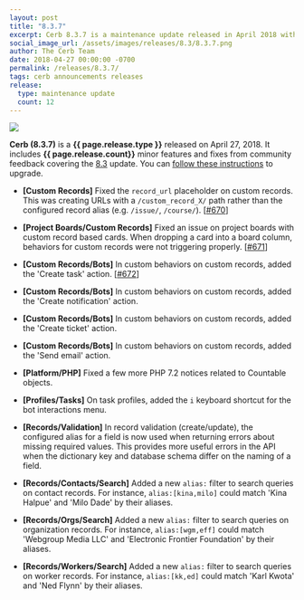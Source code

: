 ```yaml
---
layout: post
title: "8.3.7"
excerpt: Cerb 8.3.7 is a maintenance update released in April 2018 with 12 minor features and fixes from community feedback.
social_image_url: /assets/images/releases/8.3/8.3.7.png
author: The Cerb Team
date: 2018-04-27 00:00:00 -0700
permalink: /releases/8.3.7/
tags: cerb announcements releases
release:
  type: maintenance update
  count: 12
---
```


<div class="cerb-screenshot">
<img src="{{page.social_image_url}}" class="screenshot">
</div>

**Cerb (8.3.7)** is a **{{ page.release.type }}** released on April 27, 2018. It includes **{{ page.release.count}}** minor features and fixes from community feedback covering the [8.3](/releases/8.3/) update.  You can [follow these instructions](/docs/upgrading/) to upgrade.

* **[Custom Records]** Fixed the `record_url` placeholder on custom records. This was creating URLs with a `/custom_record_X/` path rather than the configured record alias (e.g. `/issue/`, `/course/`). [[#670](https://github.com/jstanden/cerb/issues/670)]

* **[Project Boards/Custom Records]** Fixed an issue on project boards with custom record based cards. When dropping a card into a board column, behaviors for custom records were not triggering properly. [[#671](https://github.com/jstanden/cerb/issues/671)]

* **[Custom Records/Bots]** In custom behaviors on custom records, added the 'Create task' action. [[#672](https://github.com/jstanden/cerb/issues/672)]

* **[Custom Records/Bots]** In custom behaviors on custom records, added the 'Create notification' action.

* **[Custom Records/Bots]** In custom behaviors on custom records, added the 'Create ticket' action.

* **[Custom Records/Bots]** In custom behaviors on custom records, added the 'Send email' action.

* **[Platform/PHP]** Fixed a few more PHP 7.2 notices related to Countable objects.

* **[Profiles/Tasks]** On task profiles, added the `i` keyboard shortcut for the bot interactions menu.

* **[Records/Validation]** In record validation (create/update), the configured alias for a field is now used when returning errors about missing required values. This provides more useful errors in the API when the dictionary key and database schema differ on the naming of a field.

* **[Records/Contacts/Search]** Added a new `alias:` filter to search queries on contact records. For instance, `alias:[kina,milo]` could match 'Kina Halpue' and 'Milo Dade' by their aliases.

* **[Records/Orgs/Search]** Added a new `alias:` filter to search queries on organization records. For instance, `alias:[wgm,eff]` could match 'Webgroup Media LLC' and 'Electronic Frontier Foundation' by their aliases.

* **[Records/Workers/Search]** Added a new `alias:` filter to search queries on worker records. For instance, `alias:[kk,ed]` could match 'Karl Kwota' and 'Ned Flynn' by their aliases.

